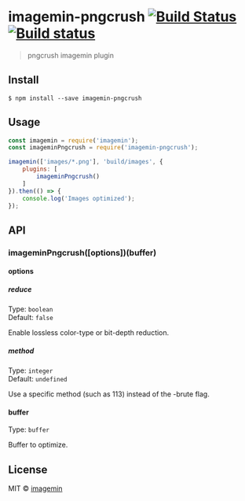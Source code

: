 # imagemin-pngcrush [![Build Status](http://img.shields.io/travis/imagemin/imagemin-pngcrush.svg?style=flat)](https://travis-ci.org/imagemin/imagemin-pngcrush) [![Build status](https://ci.appveyor.com/api/projects/status/9r35h57cfkucec98?svg=true)](https://ci.appveyor.com/project/ShinnosukeWatanabe/imagemin-pngcrush)

> pngcrush imagemin plugin


## Install

```
$ npm install --save imagemin-pngcrush
```


## Usage

```js
const imagemin = require('imagemin');
const imageminPngcrush = require('imagemin-pngcrush');

imagemin(['images/*.png'], 'build/images', {
	plugins: [
		imageminPngcrush()
	]
}).then(() => {
	console.log('Images optimized');
});
```


## API

### imageminPngcrush([options])(buffer)

#### options

##### reduce

Type: `boolean`<br>
Default: `false`

Enable lossless color-type or bit-depth reduction.

##### method

Type: `integer`<br>
Default: `undefined`

Use a specific method (such as 113) instead of the -brute flag.

#### buffer

Type: `buffer`

Buffer to optimize.


## License

MIT © [imagemin](https://github.com/imagemin)
